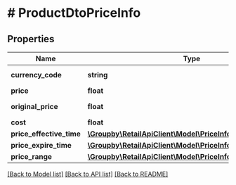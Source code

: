 # # ProductDtoPriceInfo

## Properties

Name | Type | Description | Notes
------------ | ------------- | ------------- | -------------
**currency_code** | **string** | Currency code. | [optional]
**price** | **float** | Price value. | [optional]
**original_price** | **float** | Original price value. | [optional]
**cost** | **float** | Cost | [optional]
**price_effective_time** | [**\Groupby\RetailApiClient\Model\PriceInfoPriceEffectiveTime**](PriceInfoPriceEffectiveTime.md) |  | [optional]
**price_expire_time** | [**\Groupby\RetailApiClient\Model\PriceInfoPriceExpireTime**](PriceInfoPriceExpireTime.md) |  | [optional]
**price_range** | [**\Groupby\RetailApiClient\Model\PriceInfoPriceRange**](PriceInfoPriceRange.md) |  | [optional]

[[Back to Model list]](../../README.md#models) [[Back to API list]](../../README.md#endpoints) [[Back to README]](../../README.md)
